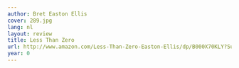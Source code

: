 ```yaml
---
author: Bret Easton Ellis
cover: 289.jpg
lang: nl
layout: review
title: Less Than Zero
url: http://www.amazon.com/Less-Than-Zero-Easton-Ellis/dp/B000X70KLY?SubscriptionId=0VMG0VFGBMRWVRA58R02&tag=ldvd-20&linkCode=xm2&camp=2025&creative=165953&creativeASIN=B000X70KLY
year: 0
---
```


